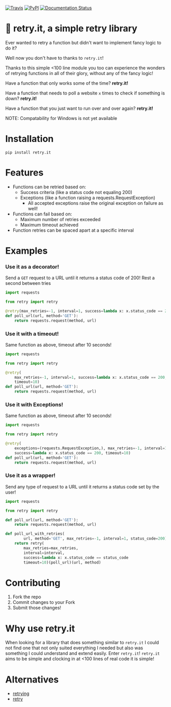 [![Travis](https://img.shields.io/travis/seemethere/retry.it.svg?maxAge=2592000)](https://travis-ci.org/seemethere/retry.it)
[![PyPI](https://img.shields.io/pypi/v/retry.it.svg?maxAge=2592000)](https://pypi.python.org/pypi/retry.it)
[![Documentation Status](https://readthedocs.org/projects/retryit/badge/?version=latest)](http://retryit.readthedocs.io/en/latest/?badge=latest)

# :arrows_counterclockwise: retry.it, a simple retry library
Ever wanted to retry a function but didn't want to implement fancy
logic to do it?

Well now you don't have to thanks to `retry.it`!

Thanks to this simple <100 line module you too can experience the wonders of
retrying functions in all of their glory, without any of the fancy logic!

Have a function that only works some of the time? **retry.it!**

Have a function that needs to poll a website `x` times to check if something is down? **retry.it!**

Have a function that you just want to run over and over again? **retry.it!**

NOTE: Compatability for Windows is not yet available

# Installation

```shell
pip install retry.it
```

# Features
* Functions can be retried based on:
  * Success criteria (like a status code not equaling 200)
  * Exceptions (like a function raising a requests.RequestException)
    * All accepted exceptions raise the original exception on failure as well!
* Functions can fail based on:
  * Maximum number of retries exceeded
  * Maximum timeout achieved
* Function retries can be spaced apart at a specific interval

# Examples

### Use it as a decorator!
Send a `GET` request to a URL until it returns a status code of 200!
Rest a second between tries
```python
import requests

from retry import retry

@retry(max_retries=-1, interval=1, success=lambda x: x.status_code == 200)
def poll_url(url, method='GET'):
    return requests.request(method, url)
```

### Use it with a timeout!
Same function as above, timeout after 10 seconds!
```python
import requests

from retry import retry

@retry(
    max_retries=-1, interval=1, success=lambda x: x.status_code == 200,
    timeout=10)
def poll_url(url, method='GET'):
    return requests.request(method, url)
```

### Use it with Exceptions!
Same function as above, timeout after 10 seconds!
```python
import requests

from retry import retry

@retry(
    exceptions=(requests.RequestException,), max_retries=-1, interval=1,
    success=lambda x: x.status_code == 200, timeout=10)
def poll_url(url, method='GET'):
    return requests.request(method, url)
```

### Use it as a wrapper!
Send any type of request to a URL until it returns a status code set by the
user!
```python
import requests

from retry import retry

def poll_url(url, method='GET'):
    return requests.request(method, url)

def poll_url_with_retries(
        url, method='GET', max_retries=-1, interval=1, status_code=200):
    return retry(
        max_retries=max_retries,
        interval=interval,
        success=lambda x: x.status_code == status_code
        timeout=10)(poll_url)(url, method)
```


# Contributing
1. Fork the repo
2. Commit changes to your Fork
3. Submit those changes!

# Why use retry.it
When looking for a library that does something similar to `retry.it`
I could not find one that not only suited everything I needed but also was
something I could understand and extend easily. Enter `retry.it`!
`retry.it` aims to be simple and clocking in at <100 lines of real code it is
simple!

# Alternatives
- [retrying](https://github.com/rholder/retrying)
- [retry](https://github.com/invl/retry)
